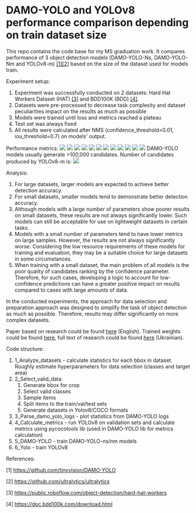 # DAMO-YOLO and YOLOv8 performance comparison depending on train dataset size
This repo contains the code base for my MS graduation work.
It compares performance of 3 object detection models (DAMO-YOLO-Ns, DAMO-YOLO-Nm and YOLOv8-m) [[1]](#1)[[2]](#2) 
based on the size of the dataset used for models train.

Experiment setup:
1. Experiment was successfully conducted on 2 datasets: Hard Hat Workers Dataset (HAT) [[3]](#3) 
and BDD100K (BDD) [[4]](#4).
2. Datasets were pre-processed to decrease task complexity and dataset peculiarities impact on the results
as much as possible
3. Models were trained until loss and metrics reached a plateau
4. Test set was always fixed
5. All results were calculated after NMS (confidence_threshold=0.01, iou_threshold=0.7) on models' output.

Performance metrics:
<img src='./images/hat_ap_50.png'>
<img src='./images/hat_ap_50-95.png'>
<img src='./images/hat_ar1_50-95.png'>
<img src='./images/hat_ar100_50-95.png'>
<img src='./images/cards_ap_50.png'>
<img src='./images/cards_ap_50-95.png'>
<img src='./images/cards_ar1_50-95.png'>
<img src='./images/cards_ar100_50-95.png'>
<img src='./images/bdd_ap_50.png'>
<img src='./images/bdd_ap_50-95.png'>
<img src='./images/bdd_ar1_50-95.png'>
<img src='./images/bdd_ar100_50-95.png'>
DAMO-YOLO models usually generate >100,000 candidates.
Number of candidates produced by YOLOv8-m is:
<img src='./images/yolov8-m_candidates.png'>

Analysis:
1. For large datasets, larger models are expected to achieve better detection accuracy.
2. For small datasets, smaller models tend to demonstrate better detection accuracy.
3. Although models with a large number of parameters show poorer results on small datasets, 
these results are not always significantly lower. Such models can still be acceptable for use 
on lightweight datasets in certain tasks.
4. Models with a small number of parameters tend to have lower metrics on large samples. 
However, the results are not always significantly worse. 
Considering the low resource requirements of these models for training and evaluation, 
they may be a suitable choice for large datasets in some circumstances.
5. When training with a small dataset, the main problem of all models is the poor quality of candidates ranking 
by the confidence parameter. Therefore, for such cases, developing a logic to account for low-confidence predictions 
can have a greater positive impact on results compared to cases with large amounts of data.

In the conducted experiments, the approach for data selection and preparation approach was designed 
to simplify the task of object detection as much as possible. Therefore, results may differ significantly 
on more complex datasets.

Paper based on research could be found <a href='https://drive.google.com/file/d/1g2iH_nLnyy3_m2XY_M_P_c3TgAz-ePv1/view?usp=sharing'>here</a> (English).
Trained weights could be found <a href='https://drive.google.com/file/d/1cGe7GfJ5Hwnv7__ET6LcDBQZI7_aNydY/view?usp=sharing'>here</a>, 
full text of research could be found <a href='https://drive.google.com/file/d/1kgWetNBR6Jpmgtvk6T27keDmlbZ1-vLw/view?usp=sharing'>here</a> (Ukrainian).

Code structure:
1. 1_Analyze_datasets - calculate statistics for each bbox in dataset. 
Roughly estimate hyperparameters for data selection (classes and target area)
2. 2_Select_valid_data
   1. Generate bbox for crop
   2. Select valid classes
   3. Sample items
   4. Split items to the train/val/test sets
   5. Generate datasets in Yolov8/COCO formats
3. 3_Parse_damo_yolo_logs - plot statistics from DAMO-YOLO logs
4. 4_Calculate_metrics - run YOLOv8 on validation sets 
and calculate metrics using pycocotools lib (used in DAMO-YOLO lib for metrics calculation)
5. 5_DAMO-YOLO - train DAMO-YOLO-ns/nm models
6. 6_Yolo - train YOLOv8


References:

<a id="1">[1]</a> https://github.com/tinyvision/DAMO-YOLO

<a id="2">[2]</a>  https://github.com/ultralytics/ultralytics

<a id="3">[3]</a>  https://public.roboflow.com/object-detection/hard-hat-workers

<a id="4">[4]</a>  https://doc.bdd100k.com/download.html

